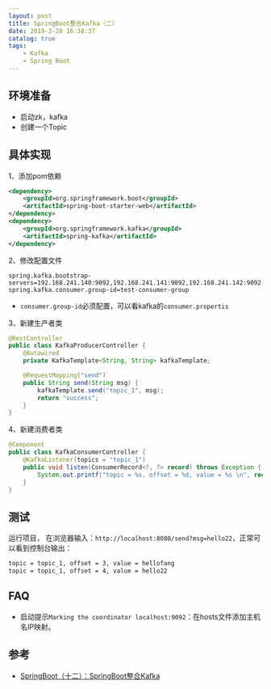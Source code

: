 ```yaml
---
layout: post
title: SpringBoot整合Kafka（二）
date: 2019-3-28 16:38:37
catalog: true
tags:
    - Kafka
    - Spring Boot
---
```


## 环境准备

- 启动zk，kafka
- 创建一个Topic

## 具体实现

1、添加pom依赖

```xml
<dependency>
    <groupId>org.springframework.boot</groupId>
    <artifactId>spring-boot-starter-web</artifactId>
</dependency>
<dependency>
    <groupId>org.springframework.kafka</groupId>
    <artifactId>spring-kafka</artifactId>
</dependency>
```

2、修改配置文件

```properties
spring.kafka.bootstrap-servers=192.168.241.140:9092,192.168.241.141:9092,192.168.241.142:9092
spring.kafka.consumer.group-id=test-consumer-group
```

- `consumer.group-id`必须配置，可以看kafka的`consumer.propertis`

3、新建生产者类

```java
@RestController
public class KafkaProducerController {
    @Autowired
    private KafkaTemplate<String, String> kafkaTemplate;

    @RequestMapping("send")
    public String send(String msg) {
        kafkaTemplate.send("topic_1", msg);
        return "success";
    }
}
```

4、新建消费者类

```java
@Component
public class KafkaConsumerController {
    @KafkaListener(topics = "topic_1")
    public void listen(ConsumerRecord<?, ?> record) throws Exception {
        System.out.printf("topic = %s, offset = %d, value = %s \n", record.topic(), record.offset(), record.value());
    }
}
```

## 测试

运行项目，
在浏览器输入：`http://localhost:8080/send?msg=hello22`，正常可以看到控制台输出：

```sh
topic = topic_1, offset = 3, value = hellofang 
topic = topic_1, offset = 4, value = hello22 
```

## FAQ

- 启动提示`Marking the coordinator localhost:9092`：在hosts文件添加主机名IP映射。

## 参考

* [SpringBoot（十二）：SpringBoot整合Kafka](https://blog.csdn.net/saytime/article/details/79950635)